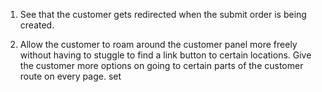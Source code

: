 1. See that the customer gets redirected when the submit order is being created.

2. Allow the customer to roam around the customer panel more freely without having to stuggle to find a link button to certain locations. Give the customer more options on going to certain parts of the customer route on every page.
   set
